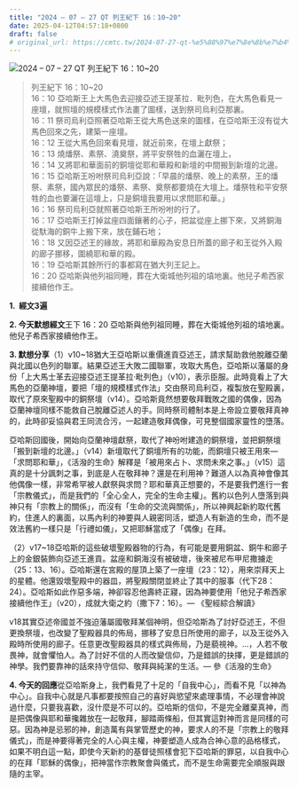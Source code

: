 ```yaml
---
title: "2024 – 07 – 27 QT 列王紀下 16：10~20"
date: 2025-04-12T04:57:18+0800
draft: false
# original_url: https://cmtc.tw/2024-07-27-qt-%e5%88%97%e7%8e%8b%e7%b4%80%e4%b8%8b-16%ef%bc%9a1020
---
```


![2024 – 07 – 27 QT 列王紀下 16：10\~20](/images/qt.jpg  "2024 – 07 – 27 QT 列王紀下 16：10\~20")

> 列王紀下 16：10\~20  
> 16：10 亞哈斯王上大馬色去迎接亞述王提革拉．毗列色，在大馬色看見一座壇，就照壇的規模樣式作法畫了圖樣，送到祭司烏利亞那裏。  
> 16：11 祭司烏利亞照著亞哈斯王從大馬色送來的圖樣，在亞哈斯王沒有從大馬色回來之先，建築一座壇。  
> 16：12 王從大馬色回來看見壇，就近前來，在壇上獻祭；  
> 16：13 燒燔祭、素祭、澆奠祭，將平安祭牲的血灑在壇上，  
> 16：14 又將耶和華面前的銅壇從耶和華殿和新壇的中間搬到新壇的北邊。  
> 16：15 亞哈斯王吩咐祭司烏利亞說：「早晨的燔祭、晚上的素祭，王的燔祭、素祭，國內眾民的燔祭、素祭、奠祭都要燒在大壇上。燔祭牲和平安祭牲的血也要灑在這壇上，只是銅壇我要用以求問耶和華。」  
> 16：16 祭司烏利亞就照著亞哈斯王所吩咐的行了。  
> 16：17 亞哈斯王打掉盆座四面鑲著的心子，把盆從座上挪下來，又將銅海從馱海的銅牛上搬下來，放在鋪石地；  
> 16：18 又因亞述王的緣故，將耶和華殿為安息日所蓋的廊子和王從外入殿的廊子挪移，圍繞耶和華的殿。  
> 16：19 亞哈斯其餘所行的事都寫在猶大列王記上。  
> 16：20 亞哈斯與他列祖同睡，葬在大衛城他列祖的墳地裏。他兒子希西家接續他作王。

**1.  經文3遍**

**2. 今天默想經文**王下 16：20 亞哈斯與他列祖同睡，葬在大衛城他列祖的墳地裏。他兒子希西家接續他作王。

**3. 默想分享**（1）v10\~18猶大王亞哈斯以重價進貢亞述王，請求幫助救他脫離亞蘭與北國以色列的聯軍。結果亞述王大敗二國聯軍，攻取大馬色，亞哈斯以藩屬的身份「上大馬士革去迎接亞述王提革拉·毗列色」（v10），表示臣服。此時竟看上了大馬色的亞蘭神壇，要把「壇的規模樣式作法」交由祭司烏利亞，複製放在聖殿裏，取代了原來聖殿中的銅祭壇（v14）。亞哈斯竟然想要敬拜戰敗之國的偶像，因為亞蘭神壇同樣不能救自己脫離亞述人的手。同時祭司體制本是上帝設立要敬拜真神的，此時卻妥協與君王同流合污，一起建造敬拜偶像，可見整個國家靈性的墮落。

亞哈斯回國後，開始向亞蘭神壇獻祭，取代了神吩咐建造的銅祭壇，並把銅祭壇「搬到新壇的北邊。」（v14）新壇取代了銅壇所有的功能，而銅壇只被王用來—「求問耶和華」，《活潑的生命》解釋是「被用來占卜、求問未來之事。」（v15）這真的是十分諷刺之事，到底是人在敬拜神？還是在利用神？難道人以為真神會像其他偶像一樣，非常希罕被人獻祭與求問？耶和華真正想要的，不是要我們進行一套「宗教儀式」，而是我們的「全心全人，完全的生命主權」。舊約以色列人墮落到與神只有「宗教上的關係」，而沒有「生命的交流與關係」，所以神興起新約取代舊約，住進人的裏面，以馬內利的神要與人親密同活，塑造人有新造的生命，而不是效法舊約一樣只是「行禮如儀」，又把耶穌當成了「偶像」在拜。

（2）v17\~18亞哈斯的這些破壞聖殿器物的行為，有可能是要用銅盆、銅牛和廊子上的金銀裝飾向亞述王進貢。盆座和銅海沒有被破壞，後來被尼布甲尼撒擄走（25：13、16）。亞哈斯還在宮殿的屋頂上築了一座壇（23：12），用來崇拜天上的星體。他還毀壞聖殿中的器皿，將聖殿關閉並終止了其中的服事（代下28：24）。亞哈斯如此作惡多端，神卻容忍他壽終正寢，因為神要使用「他兒子希西家接續他作王」（v20），成就大衛之約（撒下7：16）。— 《聖經綜合解讀》

v18其實亞述帝國並不強迫藩屬國敬拜某個神明，但亞哈斯為了討好亞述王，不但更換祭壇，也改變了聖殿器具的佈局，挪移了安息日所使用的廊子，以及王從外入殿時所使用的廊子。任意更改聖殿器具的樣式與佈局，乃是藐視神。…，人若不敬畏神，就會懼怕人。為了討好不信的人而改變信仰，乃是錯誤的抉擇，更是錯誤的神學。我們要靠神的話來持守信仰、敬拜與純潔的生活。— 參《活潑的生命》

**4. 今天的回應**從亞哈斯身上，我們看見了十足的「自我中心」，而看不見「以神為中心」。自我中心就是凡事都要按照自己的喜好與慾望來處理事情，不必理會神說過什麼，只要我喜歡，沒什麼是不可以的。亞哈斯的信仰，不是完全離棄真神，而是把偶像與耶和華攙雜放在一起敬拜，腳踏兩條船，但其實這對神而言是同樣的可惡。因為神是忌邪的神，創造萬有與掌管歷史的神，要求人的不是「宗教上的敬拜儀式」，而是神要得著完全的人心與主權，神要塑造人成為合神心意的品格樣式，如果不明白這一點，即使今天新約的基督徒照樣會犯下亞哈斯的罪惡，以自我中心的在拜「耶穌的偶像」，把神當作宗教聚會與儀式，而不是生命需要完全順服與跟隨的主宰。